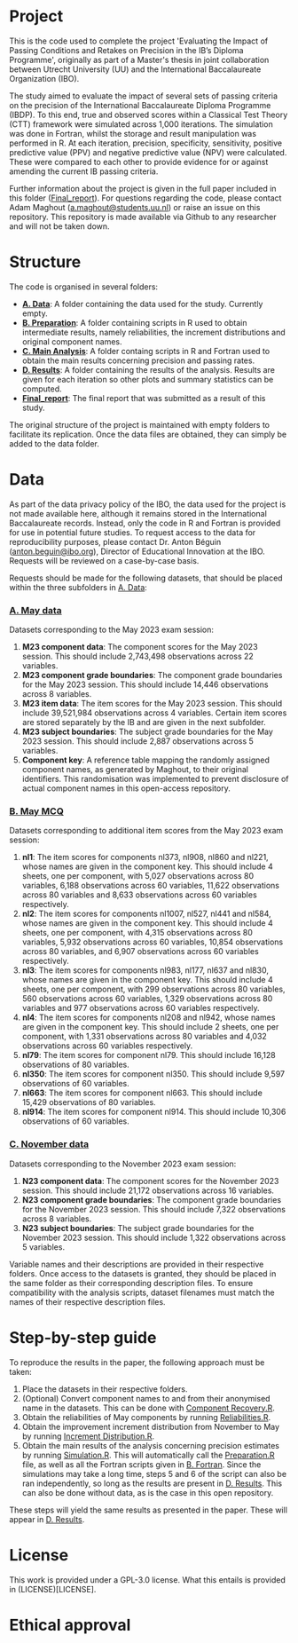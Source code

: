 # Project

This is the code used to complete the project 'Evaluating the Impact of Passing Conditions and Retakes on Precision in the IB’s Diploma Programme', originally as part of a Master's thesis in joint collaboration between Utrecht University (UU) and the International Baccalaureate Organization (IBO).

The study aimed to evaluate the impact of several sets of passing criteria on the precision of the International Baccalaureate Diploma Programme (IBDP). To this end, true and observed scores within a Classical Test Theory (CTT) framework were simulated across 1\,000 iterations. The simulation was done in Fortran, whilst the storage and result manipulation was performed in R. At each iteration, precision, specificity, sensitivity, positive predictive value (PPV) and negative predictive value (NPV) were calculated. These were compared to each other to provide evidence for or against amending the current IB passing criteria.

Further information about the project is given in the full paper included in this folder ([Final_report](Final_report.pdf)). For questions regarding the code, please contact Adam Maghout (a.maghout@students.uu.nl) or raise an issue on this repository. This repository is made available via Github to any researcher and will not be taken down.

# Structure

The code is organised in several folders:
- **[A. Data](A.%20Data)**: A folder containing the data used for the study. Currently empty.
- **[B. Preparation](B.%20Preparation)**: A folder containing scripts in R used to obtain intermediate results, namely reliabilities, the increment distributions and original component names.
- **[C. Main Analysis](C.%20Main%20Analysis)**: A folder containg scripts in R and Fortran used to obtain the main results concerning precision and passing rates.
- **[D. Results](D.%20Results)**: A folder containing the results of the analysis. Results are given for each iteration so other plots and summary statistics can be computed.
- **[Final_report](Final_report.pdf)**: The final report that was submitted as a result of this study.

The original structure of the project is maintained with empty folders to facilitate its replication. Once the data files are obtained, they can simply be added to the data folder. 

# Data

As part of the data privacy policy of the IBO, the data used for the project is not made available here, although it remains stored in the International Baccalaureate records. Instead, only the code in R and Fortran is provided for use in potential future studies. To request access to the data for reproducibility purposes, please contact Dr. Anton Béguin (anton.beguin@ibo.org), Director of Educational Innovation at the IBO. Requests will be reviewed on a case-by-case basis.

Requests should be made for the following datasets, that should be placed within the three subfolders in [A. Data](A.%20Data):

### [A. May data](A.%20Data/A.%20May%20data)

Datasets corresponding to the May 2023 exam session:

1. **M23 component data**: The component scores for the May 2023 session. This should include 2\,743\,498 observations across 22 variables.
2. **M23 component grade boundaries**: The component grade boundaries for the May 2023 session. This should include 14\,446 observations across 8 variables.
3. **M23 item data**: The item scores for the May 2023 session. This should include 39\,521\,984 observations across 4 variables. Certain item scores are stored separately by the IB and are given in the next subfolder.
4. **M23 subject boundaries**: The subject grade boundaries for the May 2023 session. This should include 2\,887 observations across 5 variables.
5. **Component key**: A reference table mapping the randomly assigned component names, as generated by Maghout, to their original identifiers. This randomisation was implemented to prevent disclosure of actual component names in this open-access repository.

### [B. May MCQ](A.%20Data/B.%20May%20MCQ)

Datasets corresponding to additional item scores from the May 2023 exam session:

1. **nl1**: The item scores for components nl373, nl908, nl860 and nl221, whose names are given in the component key. This should include 4 sheets, one per component, with 5\,027 observations across 80 variables,  6\,188 observations across 60 variables, 11\,622 observations across 80 variables and 8\,633 observations across 60 variables respectively.
2. **nl2**: The item scores for components nl1007, nl527, nl441 and nl584, whose names are given in the component key. This should include 4 sheets, one per component, with 4\,315 observations across 80 variables, 5\,932 observations across 60 variables,  10\,854 observations across 80 variables, and 6\,907 observations across 60 variables respectively.
3. **nl3**: The item scores for components nl983, nl177, nl637 and nl830, whose names are given in the component key. This should include 4 sheets, one per component, with 299 observations across 80 variables, 560 observations across 60 variables, 1\,329 observations across 80 variables and 977 observations across 60 variables respectively.
4. **nl4**: The item scores for components nl208 and nl942, whose names are given in the component key. This should include 2 sheets, one per component, with 1\,331 observations across 80 variables and 4\,032 observations across 60 variables respectively.
5. **nl79**: The item scores for component nl79. This should include 16\,128 observations of 80 variables.
6. **nl350**: The item scores for component nl350. This should include 9\,597 observations of 60 variables.
7. **nl663**: The item scores for component nl663. This should include 15\,429 observations of 80 variables.
8. **nl914**: The item scores for component nl914. This should include 10\,306 observations of 60 variables.

### [C. November data](A.%20Data/C.%20November%20data)

Datasets corresponding to the November 2023 exam session:

1. **N23 component data**: The component scores for the November 2023 session. This should include 21\,172 observations across 16 variables.
2. **N23 component grade boundaries**: The component grade boundaries for the November 2023 session. This should include 7\,322 observations across 8 variables.
3. **N23 subject boundaries**: The subject grade boundaries for the November 2023 session. This should include 1\,322 observations across 5 variables.

Variable names and their descriptions are provided in their respective folders. Once access to the datasets is granted, they should be placed in the same folder as their corresponding description files. To ensure compatibility with the analysis scripts, dataset filenames must match the names of their respective description files.

# Step-by-step guide

To reproduce the results in the paper, the following approach must be taken:

1. Place the datasets in their respective folders.
2. (Optional) Convert component names to and from their anonymised name in the datasets. This can be done with [Component Recovery.R](B.%20Preparation/Component%20Recovery.R).
3. Obtain the reliabilities of May components by running [Reliabilities.R](B.%20Preparation/Reliabilities.R).
4. Obtain the improvement increment distribution from November to May by running [Increment Distribution.R](B.%20Preparation/Increment%20Distribution.R).
5. Obtain the main results of the analysis concerning precision estimates by running [Simulation.R](C.%20Main%20Analysis/A.%20R/Simulation.R). This will automatically call the [Preparation.R](C.%20Main%20Analysis/A.%20R/Preparation.R) file, as well as all the Fortran scripts given in [B. Fortran](C.%20Main%20Analysis/B.%20Fortran). Since the simulations may take a long time, steps 5 and 6 of the script can also be ran independently, so long as the results are present in [D. Results](D.%20Results). This can also be done without data, as is the case in this open repository.

These steps will yield the same results as presented in the paper. These will appear in [D. Results](D.%20Results).

# License

This work is provided under a GPL-3.0 license. What this entails is provided in (LICENSE)[LICENSE].

# Ethical approval
